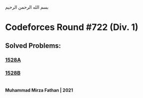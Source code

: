 بسم الله الرحمن الرحيم
<br />
# Codeforces Round #722 (Div. 1)
## Solved Problems:
### [1528A](https://codeforces.com/problemset/problem/1528/A)
### [1528B](https://codeforces.com/problemset/problem/1528/B) <br/><br/>
**Muhammad Mirza Fathan | 2021**
